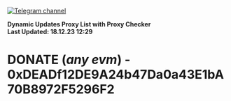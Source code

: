 [![Telegram channel](https://img.shields.io/endpoint?url=https://runkit.io/damiankrawczyk/telegram-badge/branches/master?url=https://t.me/n4z4v0d)](https://t.me/n4z4v0d) 

**Dynamic Updates Proxy List with Proxy Checker**  
**Last Updated: 18.12.23 12:29**

# DONATE (_any evm_) - 0xDEADf12DE9A24b47Da0a43E1bA70B8972F5296F2
